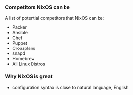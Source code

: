 ### Competitors NixOS can be

A list of potential competitors that NixOS can be:

- Packer
- Ansible
- Chef
- Puppet
- Crossplane
- snapd
- Homebrew
- All Linux Distros

### Why NixOS is great

- configuration syntax is close to natural language, English
